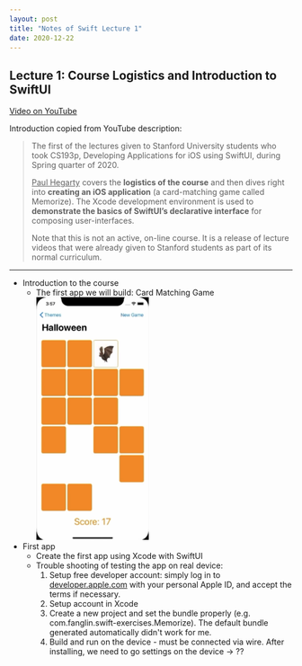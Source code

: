 ```yaml
---
layout: post
title: "Notes of Swift Lecture 1"
date: 2020-12-22
---
```


## Lecture 1: Course Logistics and Introduction to SwiftUI

[Video on YouTube](https://youtu.be/jbtqIBpUG7g)

Introduction copied from YouTube description:
> The first of the lectures given to Stanford University students who took CS193p, Developing Applications for iOS using SwiftUI, during Spring quarter of 2020.
> 
> <ins>Paul Hegarty</ins> covers the **logistics of the course** and then dives right into **creating an iOS application** (a card-matching game called Memorize).  The Xcode development environment is used to **demonstrate the basics of SwiftUI’s declarative interface** for composing user-interfaces.
> 
> Note that this is not an active, on-line course.  It is a release of lecture videos that were already given to Stanford students as part of its normal curriculum.

---

* Introduction to the course
  - The first app we will build: Card Matching Game
    <div><img src="/images/2020-12-22-swift-stanford-lecture-1-notes-1.png" width="200" /></div>
* First app
  - Create the first app using Xcode with SwiftUI
  - Trouble shooting of testing the app on real device:
    1. Setup free developer account: simply log in to [developer.apple.com](https://developer.apple.com) with your personal Apple ID, and accept the terms if necessary.
    2. Setup account in Xcode
    3. Create a new project and set the bundle properly (e.g. com.fanglin.swift-exercises.Memorize). The default bundle generated automatically didn't work for me.
    4. Build and run on the device - must be connected via wire. After installing, we need to go settings on the device -> ??


